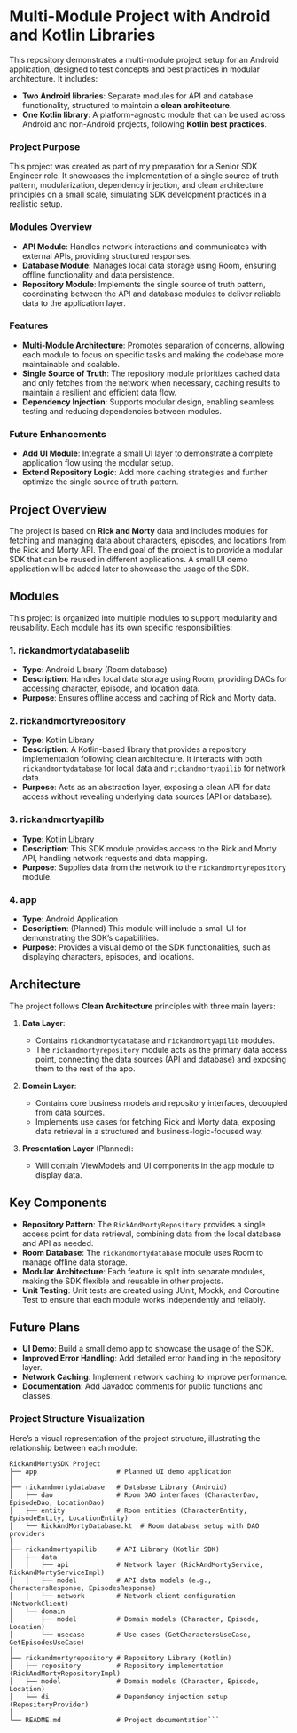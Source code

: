 # Multi-Module Project with Android and Kotlin Libraries

This repository demonstrates a multi-module project setup for an Android application, designed to test concepts and best practices in modular architecture. It includes:

- **Two Android libraries**: Separate modules for API and database functionality, structured to maintain a **clean architecture**.
- **One Kotlin library**: A platform-agnostic module that can be used across Android and non-Android projects, following **Kotlin best practices**.

### Project Purpose
This project was created as part of my preparation for a Senior SDK Engineer role. It showcases the implementation of a single source of truth pattern, modularization, dependency injection, and clean architecture principles on a small scale, simulating SDK development practices in a realistic setup.

### Modules Overview
- **API Module**: Handles network interactions and communicates with external APIs, providing structured responses.
- **Database Module**: Manages local data storage using Room, ensuring offline functionality and data persistence.
- **Repository Module**: Implements the single source of truth pattern, coordinating between the API and database modules to deliver reliable data to the application layer.

### Features
- **Multi-Module Architecture**: Promotes separation of concerns, allowing each module to focus on specific tasks and making the codebase more maintainable and scalable.
- **Single Source of Truth**: The repository module prioritizes cached data and only fetches from the network when necessary, caching results to maintain a resilient and efficient data flow.
- **Dependency Injection**: Supports modular design, enabling seamless testing and reducing dependencies between modules.

### Future Enhancements
- **Add UI Module**: Integrate a small UI layer to demonstrate a complete application flow using the modular setup.
- **Extend Repository Logic**: Add more caching strategies and further optimize the single source of truth pattern.


## Project Overview

The project is based on **Rick and Morty** data and includes modules for fetching and managing data about characters, episodes, and locations from the Rick and Morty API. The end goal of the project is to provide a modular SDK that can be reused in different applications. A small UI demo application will be added later to showcase the usage of the SDK.

## Modules

This project is organized into multiple modules to support modularity and reusability. Each module has its own specific responsibilities:

### 1. **rickandmortydatabaselib**
   - **Type**: Android Library (Room database)
   - **Description**: Handles local data storage using Room, providing DAOs for accessing character, episode, and location data. 
   - **Purpose**: Ensures offline access and caching of Rick and Morty data.

### 2. **rickandmortyrepository**
   - **Type**: Kotlin Library
   - **Description**: A Kotlin-based library that provides a repository implementation following clean architecture. It interacts with both `rickandmortydatabase` for local data and `rickandmortyapilib` for network data.
   - **Purpose**: Acts as an abstraction layer, exposing a clean API for data access without revealing underlying data sources (API or database).

### 3. **rickandmortyapilib**
   - **Type**: Kotlin Library
   - **Description**: This SDK module provides access to the Rick and Morty API, handling network requests and data mapping.
   - **Purpose**: Supplies data from the network to the `rickandmortyrepository` module.

### 4. **app**
   - **Type**: Android Application
   - **Description**: (Planned) This module will include a small UI for demonstrating the SDK’s capabilities.
   - **Purpose**: Provides a visual demo of the SDK functionalities, such as displaying characters, episodes, and locations.

## Architecture

The project follows **Clean Architecture** principles with three main layers:

1. **Data Layer**:
   - Contains `rickandmortydatabase` and `rickandmortyapilib` modules.
   - The `rickandmortyrepository` module acts as the primary data access point, connecting the data sources (API and database) and exposing them to the rest of the app.

2. **Domain Layer**:
   - Contains core business models and repository interfaces, decoupled from data sources.
   - Implements use cases for fetching Rick and Morty data, exposing data retrieval in a structured and business-logic-focused way.

3. **Presentation Layer** (Planned):
   - Will contain ViewModels and UI components in the `app` module to display data.

## Key Components

- **Repository Pattern**: The `RickAndMortyRepository` provides a single access point for data retrieval, combining data from the local database and API as needed.
- **Room Database**: The `rickandmortydatabase` module uses Room to manage offline data storage.
- **Modular Architecture**: Each feature is split into separate modules, making the SDK flexible and reusable in other projects.
- **Unit Testing**: Unit tests are created using JUnit, Mockk, and Coroutine Test to ensure that each module works independently and reliably.

## Future Plans
- **UI Demo**: Build a small demo app to showcase the usage of the SDK.
- **Improved Error Handling**: Add detailed error handling in the repository layer.
- **Network Caching**: Implement network caching to improve performance.
- **Documentation**: Add Javadoc comments for public functions and classes.

  
### Project Structure Visualization
Here’s a visual representation of the project structure, illustrating the relationship between each module:

```
RickAndMortySDK Project
├── app                    # Planned UI demo application
│
├── rickandmortydatabase   # Database Library (Android)
│   ├── dao                # Room DAO interfaces (CharacterDao, EpisodeDao, LocationDao)
│   ├── entity             # Room entities (CharacterEntity, EpisodeEntity, LocationEntity)
│   └── RickAndMortyDatabase.kt  # Room database setup with DAO providers
│
├── rickandmortyapilib     # API Library (Kotlin SDK)
│   ├── data
│   │   ├── api            # Network layer (RickAndMortyService, RickAndMortyServiceImpl)
│   │   ├── model          # API data models (e.g., CharactersResponse, EpisodesResponse)
│   │   └── network        # Network client configuration (NetworkClient)
│   └── domain
│       ├── model          # Domain models (Character, Episode, Location)
│       └── usecase        # Use cases (GetCharactersUseCase, GetEpisodesUseCase)
│
├── rickandmortyrepository # Repository Library (Kotlin)
│   ├── repository         # Repository implementation (RickAndMortyRepositoryImpl)
│   ├── model              # Domain models (Character, Episode, Location)
│   └── di                 # Dependency injection setup (RepositoryProvider)
│
└── README.md              # Project documentation```

